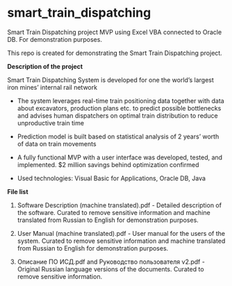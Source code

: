 # smart_train_dispatching
Smart Train Dispatching project MVP using Excel VBA connected to Oracle DB. For demonstration purposes.

This repo is created for demonstrating the Smart Train Dispatching project.

**Description of the project**

Smart Train Dispatching System is developed for one the world’s largest iron mines’ internal rail network

- The system leverages real-time train positioning data together with data about excavators, production plans etc. to predict possible bottlenecks and advises human dispatchers on optimal train distribution to reduce unproductive train time
  
- Prediction model is built based on statistical analysis of 2 years’ worth of data on train movements

- A fully functional MVP with a user interface was developed, tested, and implemented. $2 million savings behind optimization confirmed

- Used technologies: Visual Basic for Applications, Oracle DB, Java

**File list**


1. Software Description (machine translated).pdf - Detailed description of the software. Curated to remove sensitive information and machine translated from Russian to English for demonstration purposes.
   
2. User Manual (machine translated).pdf - User manual for the users of the system. Curated to remove sensitive information and machine translated from Russian to English for demonstration purposes.

3. Описание ПО ИСД.pdf and Руководство пользователя v2.pdf - Original Russian language versions of the documents. Curated to remove sensitive information.
